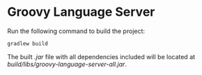 # Groovy Language Server

Run the following command to build the project:

``` sh
gradlew build
```

The built *.jar* file with all dependencies included will be located at *build/libs/groovy-language-server-all.jar*.